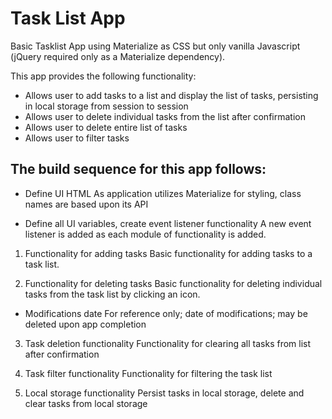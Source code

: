 # Task List App

Basic Tasklist App using Materialize as CSS but only vanilla Javascript (jQuery required only as a Materialize dependency).

This app provides the following functionality:
* Allows user to add tasks to a list and display the list of tasks, persisting in local storage from session to session
* Allows user to delete individual tasks from the list after confirmation
* Allows user to delete entire list of tasks
* Allows user to filter tasks 

## The build sequence for this app follows:

* Define UI HTML
As application utilizes Materialize for styling, class names are based upon its API

* Define all UI variables, create event listener functionality
A new event listener is added as each module of functionality is added.

1. Functionality for adding tasks
Basic functionality for adding tasks to a task list.

2. Functionality for deleting tasks
Basic functionality for deleting individual tasks from the task list by clicking an icon.

* Modifications date
For reference only; date of modifications; may be deleted upon app completion

3. Task deletion functionality
Functionality for clearing all tasks from list after confirmation

4. Task filter functionality
Functionality for filtering the task list

5. Local storage functionality
Persist tasks in local storage, delete and clear tasks from local storage